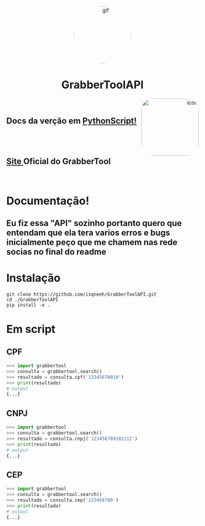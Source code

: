 <p align="center">
    <img style="border-radius: 50%;" src="https://imgur.com/iYkqIWM.gif" width="150px" alt="gif">
    <h1 align="center">GrabberToolAPI</h1>
</p>

<div>
    <p>
        <center>
            <div align="right">
                <img style="border-radius: 20%;" src="https://imgur.com/iYkqIWM.png" min-width="100px" max-width="150px" width="150px" align="right" alt="icon">
            </div>
            <div align="left">
                <br /><h2>Docs da verção em <a href="https://github.com/Isqneeh/GrabberTool">PythonScript!</h2><br /></a>
                <br /><h2><a href="https://github.com/Isqneeh/GrabberTool-WebSite"> Site </a> Oficial do GrabberTool</h2><br /></a>
            </div>
        </center>
    </p>
</div>

# Documentação!

<h2> Eu fiz essa "API" sozinho portanto quero que entendam que ela tera varios erros e bugs inicialmente peço que me chamem nas rede socias no final do readme </h2>

# Instalação

```console
git clone https://github.com/isqneeh/GrabberToolAPI.git
cd ./GrabberToolAPI
pip install -e .
```

# Em script
## CPF
```py
>>> import grabbertool
>>> consulta = grabbertool.search()
>>> resultado = consulta.cpf('12345678910')
>>> print(resultado)
# output
{...}
```

## CNPJ
```py
>>> import grabbertool
>>> consulta = grabbertool.search()
>>> resultado = consulta.cnpj('123456789101112')
>>> print(resultado)
# output
{...}
```

## CEP

```py
>>> import grabbertool
>>> consulta = grabbertool.search()
>>> resultado = consulta.cep('123456789')
>>> print(resultado)
# output
{...}
```
